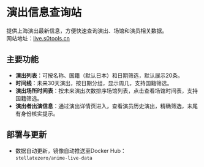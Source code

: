 # 演出信息查询站

提供上海演出最新信息，方便快速查询演出、场馆和演员相关数据。  
网站地址：[live.s0tools.cn](https://live.s0tools.cn)

## 主要功能

- **演出列表**：可按名称、国籍（默认日本）和日期筛选，默认展示20条。
- **时间线**：未来30天演出，按日期分组，显示周几，支持国籍筛选。
- **演出场所时间表**：按未来演出次数排序场馆列表，点击查看场馆时间表，支持国籍筛选。
- **演出者出演信息**：通过演出详情页进入，查看演员历史演出，精确筛选，末尾有身份核实提示。

## 部署与更新

- 数据自动更新，镜像自动推送至Docker Hub：  
  `stellatezero/anime-live-data`